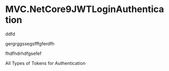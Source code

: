 
# MVC.NetCore9JWTLoginAuthentication


ddfd

gergrggssegsfffgferdfh

fhdfhdrhdfgsefef




















All Types of Tokens for Authentication








